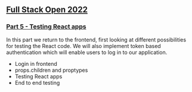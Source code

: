 ## [Full Stack Open 2022](https://fullstackopen.com/en/)

### [Part 5 - Testing React apps](https://fullstackopen.com/en/part5)

In this part we return to the frontend, first looking at different possibilities for testing the React code. We will also implement token based authentication which will enable users to log in to our application.

- Login in frontend
- props.children and proptypes
- Testing React apps
- End to end testing